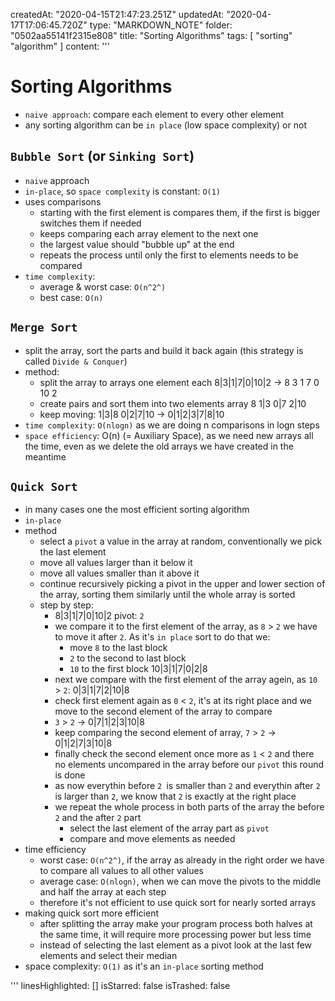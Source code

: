 createdAt: "2020-04-15T21:47:23.251Z"
updatedAt: "2020-04-17T17:06:45.720Z"
type: "MARKDOWN_NOTE"
folder: "0502aa55141f2315e808"
title: "Sorting Algorithms"
tags: [
  "sorting"
  "algorithm"
]
content: '''
  # Sorting Algorithms
  
  - `naive approach`: compare each element to every other element
  - any sorting algorithm can be `in place` (low space complexity) or not
   ## `Bubble Sort` (or `Sinking Sort`)
   - `naive` approach
   - `in-place`, so `space complexity` is constant: `O(1)`
   - uses comparisons
     - starting with the first element is compares them, if the first is bigger switches them if needed
     - keeps comparing each array element to the next one
     - the largest value should "bubble up" at the end
     - repeats the process until only the first to elements needs to be compared
   - `time complexity`:
     - average & worst case: `O(n^2^)`
     - best case: `O(n)`
  
  ## `Merge Sort`
  - split the array, sort the parts and build it back again (this strategy is called `Divide & Conquer`)
  - method:
    - split the array to arrays one element each
    8|3|1|7|0|10|2 -> 8 3 1 7 0 10 2
    - create pairs and sort them into two elements array
    8 1|3  0|7  2|10
    - keep moving:
    1|3|8  0|2|7|10
    ->
    0|1|2|3|7|8|10
  - `time complexity`: `O(nlogn)` as we are doing n comparisons in logn steps
  - `space efficiency`: O(n) (= Auxiliary Space), as we need new arrays all the time, even as we delete the old arrays we have created in the meantime
  
  ## `Quick Sort`
  - in many cases one the most efficient sorting algorithm
  - `in-place`
  - method
    - select a `pivot` a value in the array at random, conventionally we pick the last element
    - move all values larger than it below it
    - move all values smaller than it above it
    - continue recursively picking a pivot in the upper and lower section of the array, sorting them similarly until the whole array is sorted
    - step by step:
      - 8|3|1|7|0|10|2 pivot: `2`
      - we compare it to the first element of the array, as `8` > `2` we have to move it after `2`. As it's `in place` sort to do that we:
        -  move `8` to the last block
        - `2` to the second to last block
        - `10` to the first block
    10|3|1|7|0|2|8
      - next we compare with the first element of the array agein, as `10` > `2`:
      0|3|1|7|2|10|8
      - check first element again as `0` < `2`, it's at its right place and we move to the second element of the array to compare
      - `3` > `2` ->
      0|7|1|2|3|10|8
      - keep comparing the second element of array, `7` > `2` ->
      0|1|2|7|3|10|8
      - finally check the second element once more as `1` < `2` and there no elements uncompared in the array before our `pivot` this round is done
      - as now everythin before `2 `is smaller than `2` and everythin after `2` is larger than `2`, we know that `2` is exactly at the right place
      - we repeat the whole process in both parts of the array the before `2` and the after `2` part
        - select the last element of the array part as `pivot`
        - compare and move elements as needed
  - time efficiency
    - worst case: `O(n^2^)`, if the array as already in the right order we have to compare all values to all other values
    - average case: `O(nlogn)`, when we can move the pivots to the middle and half the array at each step
    - therefore it's not efficient to use quick sort for nearly sorted arrays
  - making quick sort more efficient
    - after splitting the array make your program process both halves at the same time, it will require more processing power but less time
    - instead of selecting the last element as a pivot look at the last few elements and select their median
  - space complexity: `O(1)` as it's an `in-place` sorting method
  
'''
linesHighlighted: []
isStarred: false
isTrashed: false
